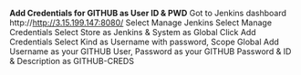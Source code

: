 **Add Credentials for GITHUB as User ID & PWD**
Got to Jenkins dashboard http://http://3.15.199.147:8080/
Select Manage Jenkins
Select Manage Credentials
Select Store as Jenkins & System as Global
Click Add Credentials
Select Kind as Username with password, Scope Global
Add Username as your GITHUB User, Password as your GITHUB Password & ID & Description as GITHUB-CREDS
